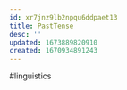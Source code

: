 ```yaml
---
id: xr7jnz9lb2npqu6ddpaet13
title: PastTense
desc: ''
updated: 1673889820910
created: 1670934891243
---
```


#linguistics
